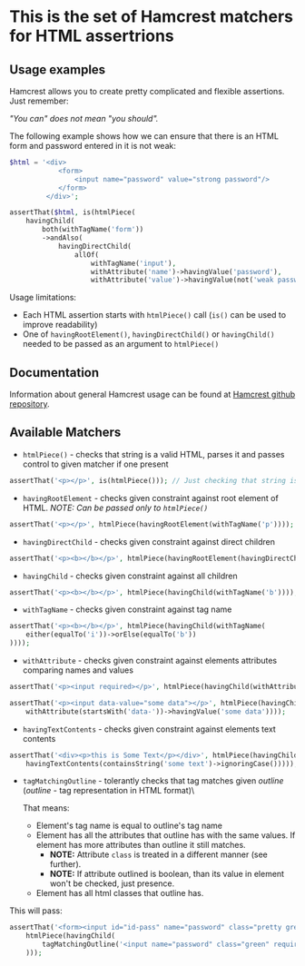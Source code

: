 This is the set of Hamcrest matchers for HTML assertrions 
=========================================================

Usage examples
--------------
Hamcrest allows you to create pretty complicated and flexible assertions. Just remember:

*"You can" does not mean "you should".*


The following example shows how we can ensure that there is an HTML form and password entered in it is not weak: 

```php
$html = '<div>
            <form>
                <input name="password" value="strong password"/>
            </form>
         </div>';

assertThat($html, is(htmlPiece(
    havingChild(
        both(withTagName('form'))
        ->andAlso(
            havingDirectChild(
                allOf(
                    withTagName('input'),
                    withAttribute('name')->havingValue('password'),
                    withAttribute('value')->havingValue(not('weak password')))))))));
```
Usage limitations:
  * Each HTML assertion starts with `htmlPiece()` call (`is()` can be used to improve readability)
  * One of `havingRootElement()`, `havingDirectChild()` or `havingChild()` needed to be passed as an argument to `htmlPiece()`

Documentation
-------------
Information about general Hamcrest usage can be found at [Hamcrest github repository](https://github.com/hamcrest/hamcrest-php).


Available Matchers
------------------
* `htmlPiece()` - checks that string is a valid HTML, parses it and passes control to given matcher if one present
```php
assertThat('<p></p>', is(htmlPiece())); // Just checking that string is a valid piece of HTML
```
* `havingRootElement` - checks given constraint against root element of HTML. *NOTE: Can be passed only to `htmlPiece()`*
```php
assertThat('<p></p>', htmlPiece(havingRootElement(withTagName('p'))));
```

* `havingDirectChild` - checks given constraint against direct children 
```php
assertThat('<p><b></b></p>', htmlPiece(havingRootElement(havingDirectChild(withTagName('b')))));
```

* `havingChild` - checks given constraint against all children 
```php
assertThat('<p><b></b></p>', htmlPiece(havingChild(withTagName('b'))));
```

* `withTagName` - checks given constraint against tag name
```php
assertThat('<p><b></b></p>', htmlPiece(havingChild(withTagName(
    either(equalTo('i'))->orElse(equalTo('b'))
))));
```

* `withAttribute` - checks given constraint against elements attributes comparing names and values
```php
assertThat('<p><input required></p>', htmlPiece(havingChild(withAttribute('required'))));
```
```php
assertThat('<p><input data-value="some data"></p>', htmlPiece(havingChild(
    withAttribute(startsWith('data-'))->havingValue('some data'))));
```

* `havingTextContents` - checks given constraint against elements text contents
```php
assertThat('<div><p>this is Some Text</p></div>', htmlPiece(havingChild(
    havingTextContents(containsString('some text')->ignoringCase()))));
```

* `tagMatchingOutline` - tolerantly checks that tag matches given *outline* (*outline* - tag representation in HTML format)\

  That means:
    * Element's tag name is equal to outline's tag name
    * Element has all the attributes that outline has with the same values. If element has more attributes than outline it still matches. 
      * **NOTE:** Attribute `class` is treated in a different manner (see further). 
      * **NOTE:** If attribute outlined is boolean, than its value in element won't be checked, just presence.
    * Element has all html classes that outline has.
    
This will pass:
```php
assertThat('<form><input id="id-pass" name="password" class="pretty green" required="required"></form>', 
    htmlPiece(havingChild(
        tagMatchingOutline('<input name="password" class="green" required>')
    )));
```
